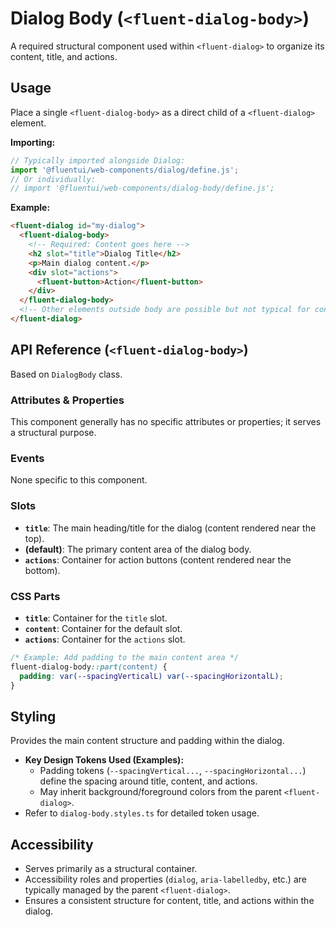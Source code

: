 # Dialog Body (`<fluent-dialog-body>`)

A required structural component used within `<fluent-dialog>` to organize its content, title, and actions.

## Usage

Place a single `<fluent-dialog-body>` as a direct child of a `<fluent-dialog>` element.

**Importing:**

```javascript
// Typically imported alongside Dialog:
import '@fluentui/web-components/dialog/define.js';
// Or individually:
// import '@fluentui/web-components/dialog-body/define.js';
```

**Example:**

```html
<fluent-dialog id="my-dialog">
  <fluent-dialog-body>
    <!-- Required: Content goes here -->
    <h2 slot="title">Dialog Title</h2>
    <p>Main dialog content.</p>
    <div slot="actions">
      <fluent-button>Action</fluent-button>
    </div>
  </fluent-dialog-body>
  <!-- Other elements outside body are possible but not typical for content -->
</fluent-dialog>
```

## API Reference (`<fluent-dialog-body>`)

Based on `DialogBody` class.

### Attributes & Properties

This component generally has no specific attributes or properties; it serves a structural purpose.

### Events

None specific to this component.

### Slots

*   **`title`**: The main heading/title for the dialog (content rendered near the top).
*   **(default)**: The primary content area of the dialog body.
*   **`actions`**: Container for action buttons (content rendered near the bottom).

### CSS Parts

*   **`title`**: Container for the `title` slot.
*   **`content`**: Container for the default slot.
*   **`actions`**: Container for the `actions` slot.

```css
/* Example: Add padding to the main content area */
fluent-dialog-body::part(content) {
  padding: var(--spacingVerticalL) var(--spacingHorizontalL);
}
```

## Styling

Provides the main content structure and padding within the dialog.

*   **Key Design Tokens Used (Examples):**
    *   Padding tokens (`--spacingVertical...`, `--spacingHorizontal...`) define the spacing around title, content, and actions.
    *   May inherit background/foreground colors from the parent `<fluent-dialog>`.
*   Refer to `dialog-body.styles.ts` for detailed token usage.

## Accessibility

*   Serves primarily as a structural container.
*   Accessibility roles and properties (`dialog`, `aria-labelledby`, etc.) are typically managed by the parent `<fluent-dialog>`.
*   Ensures a consistent structure for content, title, and actions within the dialog.
